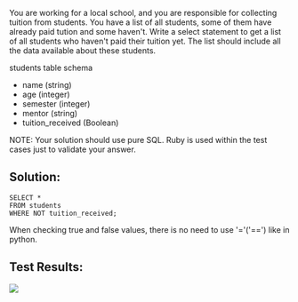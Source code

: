 You are working for a local school, and you are responsible for collecting tuition from students. You have a list of all students, some of them have already paid tution and some haven't. Write a select statement to get a list of all students who haven't paid their tuition yet. The list should include all the data available about these students.

students table schema

-   name (string)
-   age (integer)
-   semester (integer)
-   mentor (string)
-   tuition\_received (Boolean)

NOTE: Your solution should use pure SQL. Ruby is used within the test cases just to validate your answer.

## Solution:

```
SELECT *
FROM students
WHERE NOT tuition_received;
```

When checking true and false values, there is no need to use '='('==') like in python.

## Test Results:

![](https://img1.daumcdn.net/thumb/R1280x0/?scode=mtistory2&fname=https%3A%2F%2Fblog.kakaocdn.net%2Fdn%2FGTSbb%2FbtrCkpPFVQO%2FrRSqrcjX58a7GwlCDYrzq1%2Fimg.png)
